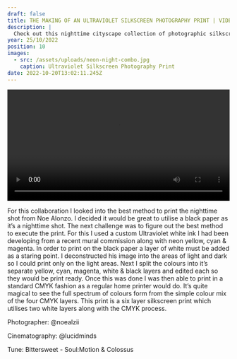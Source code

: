 ```yaml
---
draft: false
title: THE MAKING OF AN ULTRAVIOLET SILKSCREEN PHOTOGRAPHY PRINT | VIDEO | Collaboration with Noe Alonzo - Neon Cityscape, Seoul
description: |
  Check out this nighttime cityscape collection of photographic silkscreen prints I made in collaboration with @noealzii.
year: 25/10/2022
position: 10
images:
  - src: /assets/uploads/neon-night-combo.jpg
    caption: Ultraviolet Silkscreen Photography Print                 
date: 2022-10-20T13:02:11.245Z
---
```


 <!-- Add your local MP4 video -->
  <video width="100%" height="auto" controls>
    <source src="/assets/videos/Noe_Alonzo_Rob_Green_Seoul_Night.mp4" type="video/mp4">
  </video>

For this collaboration I looked into the best method to print the nighttime shot from Noe Alonzo. I decided it would be great to utilise a black paper as it’s a nighttime shot. The next challenge was to figure out the best method to execute the print. For this I used a custom Ultraviolet white ink I had been developing from a recent mural commission along with neon yellow, cyan & magenta. In order to print on the black paper a layer of white must be added as a staring point. I deconstructed his image into the areas of light and dark so I could print only on the light areas. Next I split the colours into it’s separate yellow, cyan, magenta, white & black layers and edited each so they would be print ready. Once this was done I was then able to print in a standard CMYK fashion as a regular home printer would do. It’s quite magical to see the full spectrum of colours form from the simple colour mix of the four CMYK layers. This print is a six layer silkscreen print which utilises two white layers along with the CMYK process.

Photographer: @noealzii

Cinematography: @lucidminds

Tune: Bittersweet - Soul:Motion & Colossus